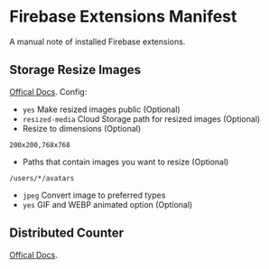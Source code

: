 # Firebase Extensions Manifest
A manual note of installed Firebase extensions.

## Storage Resize Images
[Offical Docs](https://extensions.dev/extensions/firebase/storage-resize-images).
Config:

- `yes` Make resized images public (Optional) 
- `resized-media` Cloud Storage path for resized images (Optional)
- Resize to dimensions (Optional)
```
200x200,768x768
```
- Paths that contain images you want to resize (Optional)
```
/users/*/avatars
```
- `jpeg` Convert image to preferred types
- `yes` GIF and WEBP animated option (Optional)

## Distributed Counter
[Offical Docs](https://extensions.dev/extensions/firebase/firestore-counter).